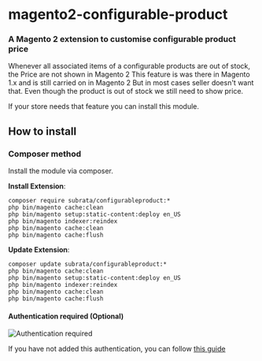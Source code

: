 # magento2-configurable-product
### A Magento 2 extension to customise configurable product price

Whenever all associated items of a configurable products are out of stock, the Price are not shown in Magento 2
This feature is was there in Magento 1.x and is still carried on in Magento 2
But in most cases seller doesn't want that. Even though the product is out of stock we still need to show price.

If your store needs that feature you can install this module.

 ## How to install
 
 ### Composer method
 Install the module via composer.
 
 **Install Extension**:
 
 ```
 composer require subrata/configurableproduct:*
 php bin/magento cache:clean
 php bin/magento setup:static-content:deploy en_US
 php bin/magento indexer:reindex
 php bin/magento cache:clean
 php bin/magento cache:flush
 
 ```
 
 
 **Update Extension**:
 
 ```
 composer update subrata/configurableproduct:*
 php bin/magento cache:clean
 php bin/magento setup:static-content:deploy en_US
 php bin/magento indexer:reindex
 php bin/magento cache:clean
 php bin/magento cache:flush
 
 ```
 
 #### Authentication required (Optional)
 
 ![Authentication required](https://i.imgur.com/dmryiPk.png)
 
 If you have not added this authentication, you can follow [this guide](http://devdocs.magento.com/guides/v2.0/install-gde/prereq/connect-auth.html)
 

